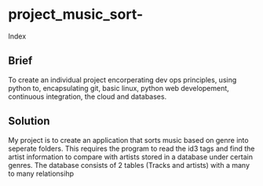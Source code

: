 # project_music_sort-

Index

## Brief

To create an individual project encorperating dev ops principles, using python to, encapsulating  git, basic linux, python web developement, continuous integration, the cloud and databases. 

## Solution

My project is to create an application that sorts music based on genre into seperate folders. This requires the program to read the id3 tags and find the artist information to compare with artists stored in a database under certain genres. 
The database consists of 2 tables (Tracks and artists) with a many to many relationsihp
